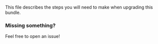 This file describes the steps you will need to make when upgrading this bundle.

### Missing something?

Feel free to open an issue!
